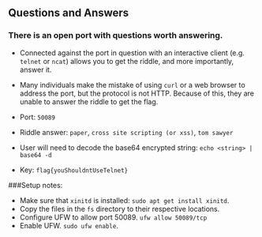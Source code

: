 ## Questions and Answers
### There is an open port with questions worth answering.

- Connected against the port in question with an interactive client (e.g. `telnet` or `ncat`) allows you to get the riddle, and more importantly, answer it.
- Many individuals make the mistake of using `curl` or a web browser to address the port, but the protocol is not HTTP. Because of this, they are unable to answer the riddle to get the flag.

- Port: `50089`
- Riddle answer: `paper`, `cross site scripting (or xss)`, `tom sawyer`
- User will need to decode the base64 encrypted string: `echo <string> | base64 -d`
- Key: ```flag{youShouldntUseTelnet}```

###Setup notes:

- Make sure that `xinitd` is installed: `sudo apt get install xinitd`.
- Copy the files in the `fs` directory to their respective locations.
- Configure UFW to allow port 50089. `ufw allow 50089/tcp`
- Enable UFW. `sudo ufw enable`.
